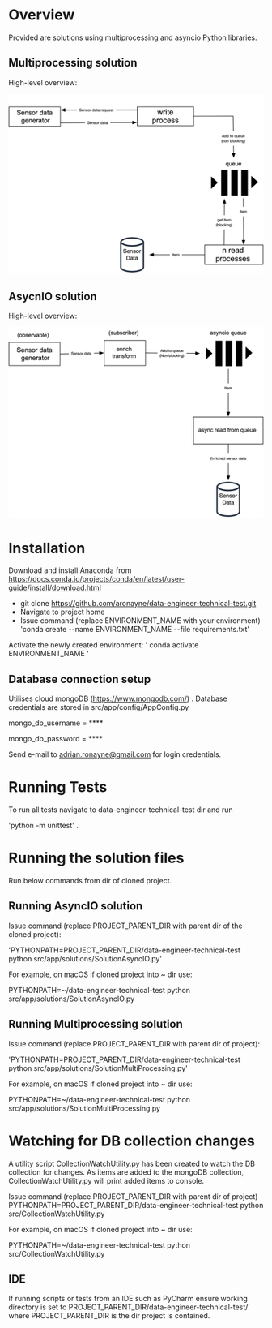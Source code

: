 # Overview

Provided are solutions using multiprocessing and asyncio Python libraries.

## Multiprocessing solution

High-level overview:

![ScreenShot](https://raw.githubusercontent.com/aronayne/data-engineer-technical-test/master/readme-images/multiprocessing.png)

## AsycnIO solution

High-level overview:

![ScreenShot](https://raw.githubusercontent.com/aronayne/data-engineer-technical-test/master/readme-images/asyncio.png)

# Installation

Download and install Anaconda from https://docs.conda.io/projects/conda/en/latest/user-guide/install/download.html

* git clone https://github.com/aronayne/data-engineer-technical-test.git
* Navigate to project home
* Issue command (replace ENVIRONMENT_NAME with your environment) 'conda create --name ENVIRONMENT_NAME --file requirements.txt'

Activate the newly created environment: ' conda activate ENVIRONMENT_NAME '

## Database connection setup

Utilises cloud mongoDB (https://www.mongodb.com/) .
Database credentials are stored in src/app/config/AppConfig.py

mongo_db_username = ****

mongo_db_password = ****

Send e-mail to adrian.ronayne@gmail.com for login credentials.

# Running Tests

To run all tests navigate to data-engineer-technical-test dir and run 

'python -m unittest' .

# Running the solution files

Run below commands from dir of cloned project.

## Running AsyncIO solution

Issue command (replace PROJECT_PARENT_DIR with parent dir of the cloned project):
  
'PYTHONPATH=PROJECT_PARENT_DIR/data-engineer-technical-test python src/app/solutions/SolutionAsyncIO.py'

For example, on macOS if cloned project into ~ dir use:

PYTHONPATH=~/data-engineer-technical-test python src/app/solutions/SolutionAsyncIO.py

## Running Multiprocessing solution

Issue command (replace PROJECT_PARENT_DIR with parent dir of project):

'PYTHONPATH=PROJECT_PARENT_DIR/data-engineer-technical-test python src/app/solutions/SolutionMultiProcessing.py'

For example, on macOS if cloned project into ~ dir use:

PYTHONPATH=~/data-engineer-technical-test python src/app/solutions/SolutionMultiProcessing.py

# Watching for DB collection changes

A utility script CollectionWatchUtility.py has been created to watch the DB collection for changes.
As items are added to the mongoDB collection, CollectionWatchUtility.py will print added items to console.

Issue command (replace PROJECT_PARENT_DIR with parent dir of project)
PYTHONPATH=PROJECT_PARENT_DIR/data-engineer-technical-test python src/CollectionWatchUtility.py

For example, on macOS if cloned project into ~ dir use:

PYTHONPATH=~/data-engineer-technical-test python src/CollectionWatchUtility.py

## IDE

If running scripts or tests from an IDE such as PyCharm ensure working directory is set to PROJECT_PARENT_DIR/data-engineer-technical-test/
where PROJECT_PARENT_DIR is the dir project is contained.